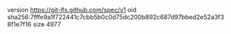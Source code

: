 version https://git-lfs.github.com/spec/v1
oid sha256:7fffe9a1f722441c7cbb5b0c0d75dc200b892c687d97bbed2e52a3f38f1e7f16
size 4977

